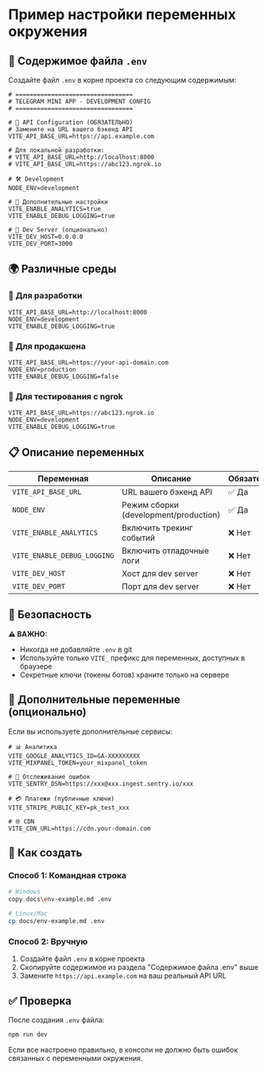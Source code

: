 # Пример настройки переменных окружения

## 📝 Содержимое файла `.env`

Создайте файл `.env` в корне проекта со следующим содержимым:

```env
# =================================
# TELEGRAM MINI APP - DEVELOPMENT CONFIG
# =================================

# 🔗 API Configuration (ОБЯЗАТЕЛЬНО)
# Замените на URL вашего бэкенд API
VITE_API_BASE_URL=https://api.example.com

# Для локальной разработки:
# VITE_API_BASE_URL=http://localhost:8000
# VITE_API_BASE_URL=https://abc123.ngrok.io

# 🛠️ Development
NODE_ENV=development

# 📱 Дополнительные настройки
VITE_ENABLE_ANALYTICS=true
VITE_ENABLE_DEBUG_LOGGING=true

# 🔧 Dev Server (опционально)
VITE_DEV_HOST=0.0.0.0
VITE_DEV_PORT=3000
```

## 🌍 Различные среды

### 🧪 Для разработки
```env
VITE_API_BASE_URL=http://localhost:8000
NODE_ENV=development
VITE_ENABLE_DEBUG_LOGGING=true
```

### 🚀 Для продакшена
```env
VITE_API_BASE_URL=https://your-api-domain.com
NODE_ENV=production
VITE_ENABLE_DEBUG_LOGGING=false
```

### 🔧 Для тестирования с ngrok
```env
VITE_API_BASE_URL=https://abc123.ngrok.io
NODE_ENV=development
VITE_ENABLE_DEBUG_LOGGING=true
```

## 📋 Описание переменных

| Переменная | Описание | Обязательная |
|------------|----------|-------------|
| `VITE_API_BASE_URL` | URL вашего бэкенд API | ✅ Да |
| `NODE_ENV` | Режим сборки (development/production) | ✅ Да |
| `VITE_ENABLE_ANALYTICS` | Включить трекинг событий | ❌ Нет |
| `VITE_ENABLE_DEBUG_LOGGING` | Включить отладочные логи | ❌ Нет |
| `VITE_DEV_HOST` | Хост для dev server | ❌ Нет |
| `VITE_DEV_PORT` | Порт для dev server | ❌ Нет |

## 🔐 Безопасность

**⚠️ ВАЖНО:** 
- Никогда не добавляйте `.env` в git
- Используйте только `VITE_` префикс для переменных, доступных в браузере
- Секретные ключи (токены ботов) храните только на сервере

## 📝 Дополнительные переменные (опционально)

Если вы используете дополнительные сервисы:

```env
# 📊 Аналитика
VITE_GOOGLE_ANALYTICS_ID=GA-XXXXXXXXX
VITE_MIXPANEL_TOKEN=your_mixpanel_token

# 🐛 Отслеживание ошибок
VITE_SENTRY_DSN=https://xxx@xxx.ingest.sentry.io/xxx

# 💳 Платежи (публичные ключи)
VITE_STRIPE_PUBLIC_KEY=pk_test_xxx

# 🌐 CDN
VITE_CDN_URL=https://cdn.your-domain.com
```

## 🚀 Как создать

### Способ 1: Командная строка
```bash
# Windows
copy docs\env-example.md .env

# Linux/Mac  
cp docs/env-example.md .env
```

### Способ 2: Вручную
1. Создайте файл `.env` в корне проекта
2. Скопируйте содержимое из раздела "Содержимое файла .env" выше
3. Замените `https://api.example.com` на ваш реальный API URL

## ✅ Проверка

После создания `.env` файла:

```bash
npm run dev
```

Если все настроено правильно, в консоли не должно быть ошибок связанных с переменными окружения.
